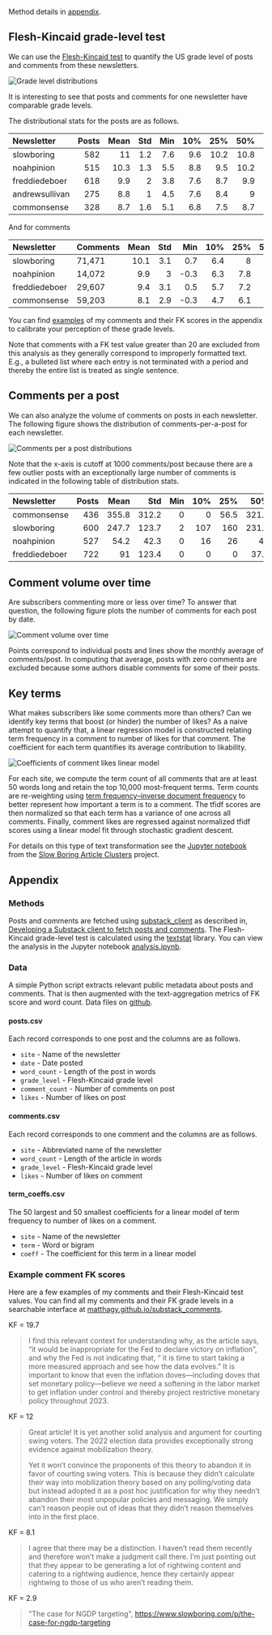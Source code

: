Method details in [appendix](#methods).

## Flesh-Kincaid grade-level test

We can use the
[Flesh-Kincaid test](https://en.wikipedia.org/wiki/Flesch%E2%80%93Kincaid_readability_tests#Flesch%E2%80%93Kincaid_grade_level)
to quantify the US grade level of posts and comments from these newsletters.

![Grade level distributions](fig/grade_level_dists.png)

It is interesting to see that posts and comments for one newsletter have comparable grade levels.

The distributional stats for the posts are as follows.

| Newsletter     | Posts | Mean | Std | Min | 10% |  25% |  50% |  75% |  90% |  Max |
|:---------------|------:|-----:|----:|----:|----:|-----:|-----:|-----:|-----:|-----:|
| slowboring     |   582 |   11 | 1.2 | 7.6 | 9.6 | 10.2 | 10.8 | 11.7 | 12.5 | 15.3 |
| noahpinion     |   515 | 10.3 | 1.3 | 5.5 | 8.8 |  9.5 | 10.2 | 11.1 | 11.9 | 15.1 |
| freddiedeboer  |   618 |  9.9 |   2 | 3.8 | 7.6 |  8.7 |  9.9 | 11.2 | 12.3 | 17.8 |
| andrewsullivan |   275 |  8.8 |   1 | 4.5 | 7.6 |  8.4 |    9 |  9.4 |   10 | 11.7 |
| commonsense    |   328 |  8.7 | 1.6 | 5.1 | 6.8 |  7.5 |  8.7 |  9.8 | 10.8 | 13.5 |

And for comments

| Newsletter    | Comments | Mean | Std |  Min | 10% | 25% | 50% |  75% |  90% | Max |
|:--------------|:---------|-----:|----:|-----:|----:|----:|----:|-----:|-----:|----:|
| slowboring    | 71,471   | 10.1 | 3.1 |  0.7 | 6.4 |   8 | 9.9 | 12.1 | 14.3 |  20 |
| noahpinion    | 14,072   |  9.9 |   3 | -0.3 | 6.3 | 7.8 | 9.6 | 11.7 | 13.9 |  20 |
| freddiedeboer | 29,607   |  9.4 | 3.1 |  0.5 | 5.7 | 7.2 | 9.1 | 11.4 | 13.6 |  20 |
| commonsense   | 59,203   |  8.1 | 2.9 | -0.3 | 4.7 | 6.1 | 7.8 |  9.8 | 11.9 |  20 |

You can find
[examples](#example-comment-fk-scores)
of my comments and their FK scores in the appendix to calibrate your perception of these grade levels.

Note that comments with a FK test value greater than 20 are excluded from this analysis
as they generally correspond to improperly formatted text.
E.g., a bulleted list where each entry is not terminated with a period and thereby
the entire list is treated as single sentence.

## Comments per a post

We can also analyze the volume of comments on posts in each newsletter.
The following figure shows the distribution of comments-per-a-post for each newsletter.

![Comments per a post distributions](fig/post_comments_dists.png)

Note that the x-axis is cutoff at 1000 comments/post because there are a few outlier posts
with an exceptionally large number of comments is indicated in the following table of
distribution stats.

| Newsletter    | Posts |  Mean |   Std | Min | 10% |  25% |   50% |   75% |   90% |  Max |
|:--------------|------:|------:|------:|----:|----:|-----:|------:|------:|------:|-----:|
| commonsense   |   436 | 355.8 | 312.2 |   0 |   0 | 56.5 | 321.5 | 584.8 |   798 | 1641 |
| slowboring    |   600 | 247.7 | 123.7 |   2 | 107 |  160 | 231.5 | 316.2 | 413.3 | 1034 |
| noahpinion    |   527 |  54.2 |  42.3 |   0 |  16 |   26 |    41 |  72.5 |   106 |  268 |
| freddiedeboer |   722 |    91 | 123.4 |   0 |   0 |    0 |  37.5 | 129.8 | 274.8 |  663 |

## Comment volume over time

Are subscribers commenting more or less over time?
To answer that question, the following figure plots the number of comments for each post by date.

![Comment volume over time](fig/comment_volume_time.png)

Points correspond to individual posts and lines show the monthly average of comments/post.
In computing that average, posts with zero comments are excluded because
some authors disable comments for some of their posts.

## Key terms

What makes subscribers like some comments more than others?
Can we identify key terms that boost (or hinder) the number of likes?
As a naive attempt to quantify that, a linear regression model is constructed
relating term frequency in a comment to number of likes for that comment.
The coefficient for each term quantifies its average contribution to likability.

![Coefficients of comment likes linear model](fig/term_coeffs.png)

For each site, we compute the term count of all comments that are at least 50 words long
and retain the top 10,000 most-frequent terms.
Term counts are re-weighting using
[term frequency–inverse document frequency](https://en.wikipedia.org/wiki/Tf%E2%80%93idf)
to better represent how important a term is to a comment.
The tfidf scores are then normalized so that each term has a variance of one across all comments.
Finally, comment likes are regressed against normalized tfidf scores using a linear model
fit through stochastic gradient descent.

For details on this type of text transformation see the
[Jupyter notebook](https://github.com/matthagy/slowboring_article_clusters/blob/master/analysis.ipynb)
from the [Slow Boring Article Clusters](https://github.com/matthagy/slowboring_article_clusters) project.

## Appendix

### Methods

Posts and comments are fetched using [substack_client](https://github.com/matthagy/substack_client) as described in,
[Developing a Substack client to fetch posts and comments](https://matthagy.substack.com/p/developing-a-custom-substack-front).
The Flesh-Kincaid grade-level test is calculated using the [textstat](https://github.com/textstat/textstat) library.
You can view the analysis in the Jupyter notebook
[analysis.ipynb](https://github.com/matthagy/newsletter_stats/blob/master/analysis.ipynb).

### Data

A simple Python script extracts relevant public metadata about posts and comments.
That is then augmented with the text-aggregation metrics of FK score and word count.
Data files on [github](https://github.com/matthagy/newsletter_stats/tree/master/data).

#### posts.csv

Each record corresponds to one post and the columns are as follows.

* `site` - Name of the newsletter
* `date` - Date posted
* `word_count` - Length of the post in words
* `grade_level` - Flesh-Kincaid grade level
* `comment_count` - Number of comments on post
* `likes` - Number of likes on post

#### comments.csv

Each record corresponds to one comment and the columns are as follows.

* `site` - Abbreviated name of the newsletter
* `word_count` - Length of the article in words
* `grade_level` - Flesh-Kincaid grade level
* `likes` - Number of likes on comment

#### term_coeffs.csv

The 50 largest and 50 smallest coefficients for a linear model of term 
frequency to number of likes on a comment.

* `site` - Name of the newsletter
* `term` - Word or bigram
* `coeff` - The coefficient for this term in a linear model

### Example comment FK scores

Here are a few examples of my comments and their Flesh-Kincaid test values.
You can find all my comments and their FK grade levels in a searchable interface at
[matthagy.github.io/substack_comments](https://matthagy.github.io/substack_comments/).

KF = 19.7
> I find this relevant context for understanding why, as the article says, “it would be inappropriate for the Fed to
> declare victory on inflation”, and why the Fed is not indicating that, “ it is time to start taking a more measured
> approach and see how the data evolves.” It is important to know that even the inflation doves—including doves that set
> monetary policy—believe we need a softening in the labor market to get inflation under control and thereby project
> restrictive monetary policy throughout 2023.


KF = 12
> Great article! It is yet another solid analysis and argument for courting swing voters. The 2022 election data
> provides exceptionally strong evidence against mobilization theory.
>
> Yet it won’t convince the proponents of this theory to abandon it in favor of courting swing voters. This is because
> they didn’t calculate their way into mobilization theory based on any polling/voting data but instead adopted it as a
> post hoc justification for why they needn’t abandon their most unpopular policies and messaging. We simply can’t
> reason
> people out of ideas that they didn’t reason themselves into in the first place.


KF = 8.1
> I agree that there may be a distinction. I haven’t read them recently and therefore won’t make a judgment call there.
> I’m just pointing out that they appear to be generating a lot of rightwing content and catering to a rightwing
> audience,
> hence they certainly appear rightwing to those of us who aren’t reading them.

KF = 2.9
> "The case for NGDP targeting", https://www.slowboring.com/p/the-case-for-ngdp-targeting
